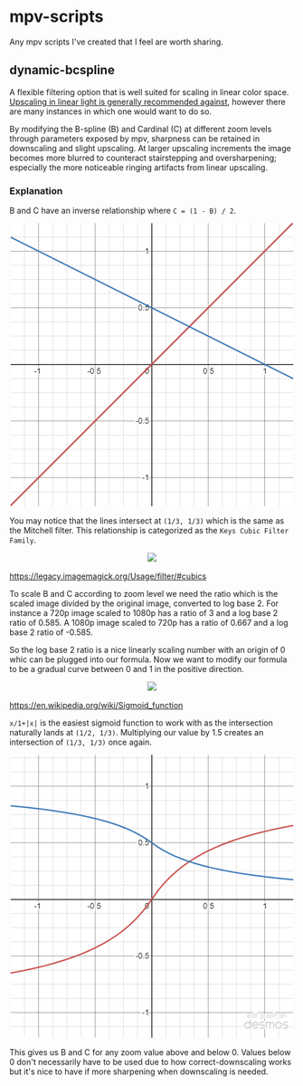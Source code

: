 # mpv-scripts
Any mpv scripts I've created that I feel are worth sharing.

## dynamic-bcspline

A flexible filtering option that is well suited for scaling in linear color space. [Upscaling in linear light is generally recommended against](https://legacy.imagemagick.org/Usage/filter/nicolas/#upsampling_examples), however there are many instances in which one would want to do so.

By modifying the B-spline (B) and Cardinal (C) at different zoom levels through parameters exposed by mpv, sharpness can be retained in downscaling and slight upscaling. At larger upscaling increments the image becomes more blurred to counteract stairstepping and oversharpening; especially the more noticeable ringing artifacts from linear upscaling.

### Explanation

B and C have an inverse relationship where `C = (1 - B) / 2`.

<p align="center">
    <img src = "images/key_filters.png">
</p align="center">

You may notice that the lines intersect at `(1/3, 1/3)` which is the same as the Mitchell filter. This relationship is categorized as the `Keys Cubic Filter Family`.

<p align="center">
    <img src = "https://legacy.imagemagick.org/Usage/img_diagrams/cubic_survey.gif">
    <figcaption>
        <a href = "https://legacy.imagemagick.org/Usage/filter/#cubics">
            https://legacy.imagemagick.org/Usage/filter/#cubics
        </a>
    </figcaption>
</p align="center">

To scale B and C according to zoom level we need the ratio which is the scaled image divided by the original image, converted to log base 2. For instance a 720p image scaled to 1080p has a ratio of 3 and a log base 2 ratio of 0.585. A 1080p image scaled to 720p has a ratio of 0.667 and a log base 2 ratio of -0.585.

So the log base 2 ratio is a nice linearly scaling number with an origin of 0 whic can be plugged into our formula. Now we want to modify our formula to be a gradual curve between 0 and 1 in the positive direction.

<p align="center">
    <img src = "https://upload.wikimedia.org/wikipedia/commons/6/6f/Gjl-t%28x%29.svg">
    <figcaption>
        <a href = "https://en.wikipedia.org/wiki/Sigmoid_function">
            https://en.wikipedia.org/wiki/Sigmoid_function
        </a>
    </figcaption>
</p align="center">

`x/1+|x|` is the easiest sigmoid function to work with as the intersection naturally lands at `(1/2, 1/3)`. Multiplying our value by 1.5 creates an intersection of `(1/3, 1/3)` once again.

<p align="center">
    <a href="https://www.desmos.com/calculator/tizsx3x6vs">
        <img src = "images/key_filters_sigmoid.png">
    </a>
</p>

This gives us B and C for any zoom value above and below 0. Values below 0 don't necessarily have to be used due to how correct-downscaling works but it's nice to have if more sharpening when downscaling is needed.

